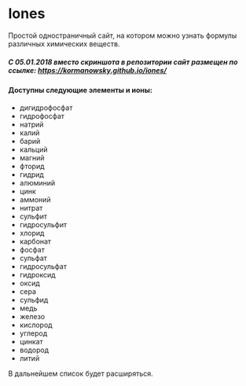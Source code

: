 # Iones
Простой одностраничный сайт, на котором можно узнать формулы различных химических веществ. 
##### С 05.01.2018 вместо скриншота в репозитории сайт размещен по ссылке: https://kormanowsky.github.io/iones/
#### Доступны следующие элементы и ионы: 
- дигидрофосфат
- гидрофосфат 
- натрий 
- калий 
- барий
- кальций
- магний
- фторид
- гидрид
- алюминий
- цинк
- аммоний
- нитрат
- сульфит
- гидросульфит
- хлорид
- карбонат
- фосфат
- сульфат
- гидросульфат
- гидроксид
- оксид
- сера
- сульфид
- медь
- железо 
- кислород
- углерод
- цинкат
- водород
- литий

В дальнейшем список будет расширяться. 
